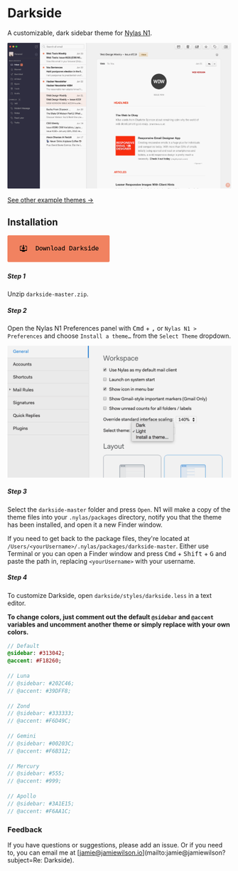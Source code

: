 # Darkside
A customizable, dark sidebar theme for [Nylas N1](https://nylas.com/n1).

[![Default Theme](./images/default.png)](./examples/default.png)

[See other example themes →](http://jamiewilson.io/darkside)

## Installation

[![Download Darkside](./images/download.png)](https://github.com/jamiewilson/darkside/archive/master.zip)

##### Step 1
Unzip `darkside-master.zip`.

##### Step 2
Open the Nylas N1 Preferences panel with <kbd>Cmd</kbd> + <kbd>,</kbd> or `Nylas N1 > Preferences` and choose `Install a theme…` from the `Select Theme` dropdown.

![Default Theme](./images/install.png)

##### Step 3
Select the `darkside-master` folder and press `Open`. N1 will make a copy of the theme files into your `.nylas/packages` directory, notify you that the theme has been installed, and open it a new Finder window.

If you need to get back to the package files, they're located at `/Users/<yourUsername>/.nylas/packages/darkside-master`. Either use Terminal or you can open a Finder window and press <kbd>Cmd</kbd> + <kbd>Shift</kbd> + <kbd>G</kbd> and paste the path in, replacing `<yourUsername>` with your username.

##### Step 4
To customize Darkside, open `darkside/styles/darkside.less` in a text editor.

**To change colors, just comment out the default `@sidebar` and `@accent` variables and uncomment another theme or simply replace with your own colors.**

```sass
// Default
@sidebar: #313042;
@accent: #F18260;

// Luna
// @sidebar: #202C46;
// @accent: #39DFF8;

// Zond
// @sidebar: #333333;
// @accent: #F6D49C;

// Gemini
// @sidebar: #00203C;
// @accent: #F6B312;

// Mercury
// @sidebar: #555;
// @accent: #999;

// Apollo
// @sidebar: #3A1E15;
// @accent: #F6AA1C;
```

### Feedback
If you have questions or suggestions, please add an issue. Or if you need to, you can email me at [jamie@jamiewilson.io](mailto:jamie@jamiewilson?subject=Re: Darkside).
